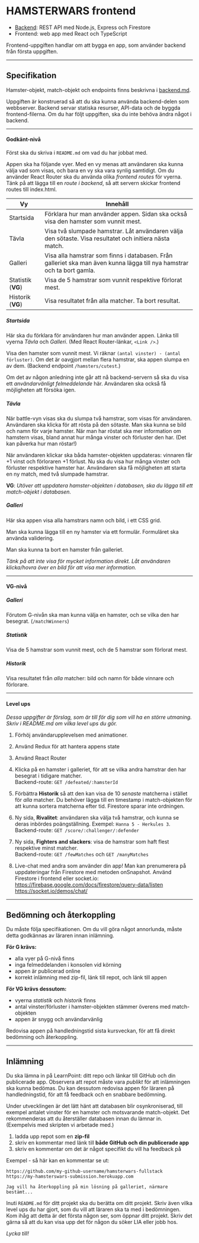 # HAMSTERWARS frontend

+ [Backend](backend.md): REST API med Node.js, Express och Firestore
+ Frontend: web app med React och TypeScript

Frontend-uppgiften handlar om att bygga en app, som använder backend från första uppgiften.

---
## Specifikation
Hamster-objekt, match-objekt och endpoints finns beskrivna i [backend.md](backend.md).

Uppgiften är konstruerad så att du ska kunna använda backend-delen som webbserver. Backend servar statiska resurser, API-data och de byggda frontend-filerna. Om du har följt uppgiften, ska du inte behöva ändra något i backend.

---
#### Godkänt-nivå
Först ska du skriva i `README.md` om vad du har jobbat med.

Appen ska ha följande vyer. Med en vy menas att användaren ska kunna välja vad som visas, och bara en vy ska vara synlig samtidigt. Om du använder React Router ska du använda olika *frontend routes* för vyerna. Tänk på att lägga till en *route i backend*, så att servern skickar frontend routes till index.html.

|Vy         |Innehåll |
|-----------|---------|
|Startsida  |Förklara hur man använder appen. Sidan ska också visa den hamster som vunnit mest. |
|Tävla      |Visa två slumpade hamstrar. Låt användaren välja den sötaste. Visa resultatet och initiera nästa match. |
|Galleri    |Visa alla hamstrar som finns i databasen. Från galleriet ska man även kunna lägga till nya hamstrar och ta bort gamla. |
|Statistik (**VG**)  |Visa de 5 hamstrar som vunnit respektive förlorat mest. |
|Historik (**VG**)  |Visa resultatet från alla matcher. Ta bort resultat. |


##### Startsida
Här ska du förklara för användaren hur man använder appen. Länka till vyerna *Tävla* och *Galleri*. (Med React Router-länkar, `<Link />`.)

Visa den hamster som vunnit mest. Vi räknar `(antal vinster) - (antal förluster)`. Om det är oavgjort mellan flera hamstrar, ska appen slumpa en av dem. (Backend endpoint `/hamsters/cutest`.)

Om det av någon anledning inte går att nå backend-servern så ska du visa ett *användarvänligt felmeddelande* här. Användaren ska också få möjligheten att försöka igen.


##### Tävla
När battle-vyn visas ska du slumpa två hamstrar, som visas för användaren. Användaren ska klicka för att rösta på den sötaste. Man ska kunna se bild och namn för varje hamster. När man har röstat ska mer information om hamstern visas, bland annat hur många vinster och förluster den har. (Det kan påverka hur man röstar!)

När användaren klickar ska båda hamster-objekten uppdateras: vinnaren får +1 vinst och förloraren +1 förlust. Nu ska du visa hur många vinster och förluster respektive hamster har. Användaren ska få möjligheten att starta en ny match, med två slumpade hamstrar.

**VG**: *Utöver att uppdatera hamster-objekten i databasen, ska du lägga till ett match-objekt i databasen.*


##### Galleri
Här ska appen visa alla hamstrars namn och bild, i ett CSS grid.

Man ska kunna lägga till en ny hamster via ett formulär. Formuläret ska använda validering.

Man ska kunna ta bort en hamster från galleriet.

*Tänk på att inte visa för mycket information direkt. Låt användaren klicka/hovra över en bild för att visa mer information.*


---
#### VG-nivå

##### Galleri
Förutom G-nivån ska man kunna välja en hamster, och se vilka den har besegrat. (`/matchWinners`)

##### Statistik
Visa de 5 hamstrar som vunnit mest, och de 5 hamstrar som förlorat mest.

##### Historik
Visa resultatet från *alla* matcher: bild och namn för både vinnare och förlorare.


---
#### Level ups
*Dessa uppgifter är förslag, som är till för dig som vill ha en större utmaning. Skriv i README.md om vilka level ups du gör.*

1. Förhöj användarupplevelsen med animationer.

1. Använd Redux för att hantera appens state

1. Använd React Router

1. Klicka på en hamster i galleriet, för att se vilka andra hamstrar den har besegrat i tidigare matcher.
<br>Backend-route: `GET /defeated/:hamsterId`

1. Förbättra **Historik** så att den kan visa de 10 *senaste* matcherna i stället för *alla* matcher. Du behöver lägga till en timestamp i match-objekten för att kunna sortera matcherna efter tid. Firestore sparar inte ordningen.

1. Ny sida, **Rivalitet**: användaren ska välja två hamstrar, och kunna se deras inbördes poängställning. Exempel: `Hanna 5 - Herkules 3`.
<br>Backend-route: `GET /score/:challenger/:defender`

1. Ny sida, **Fighters and slackers**: visa de hamstrar som haft flest respektive minst matcher.
<br>Backend-route: `GET /fewMatches` och `GET /manyMatches`

1. Live-chat med andra som använder din app! Man kan prenumerera på uppdateringar från Firestore med metoden onSnapshot. Använd Firestore i frontend eller socket.io: <br>
https://firebase.google.com/docs/firestore/query-data/listen <br>
https://socket.io/demos/chat/


---
## Bedömning och återkoppling
Du måste följa specifikationen. Om du vill göra något annorlunda, måste detta godkännas av läraren innan inlämning.

**För G krävs:**
+ alla vyer på G-nivå finns
+ inga felmeddelanden i konsolen vid körning
+ appen är publicerad online
+ korrekt inlämning med zip-fil, länk till repot, och länk till appen

**För VG krävs dessutom:**
+ vyerna *statistik* och *historik* finns
+ antal vinster/förluster i hamster-objekten stämmer överens med match-objekten
+ appen är snygg och användarvänlig

Redovisa appen på handledningstid sista kursveckan, för att få direkt bedömning och återkoppling.


---
## Inlämning
Du ska lämna in på LearnPoint: ditt repo och länkar till GitHub och din publicerade app. Observera att repot måste vara *publikt* för att inlämningen ska kunna bedömas.
Du kan dessutom redovisa appen för läraren på handledningstid, för att få feedback och en snabbare bedömning.

Under utvecklingen är det lätt hänt att databasen blir osynkroniserad, till exempel antalet vinster för en hamster och motsvarande match-objekt. Det rekommenderas att du återställer databasen innan du lämnar in. (Exempelvis med skripten vi arbetade med.)

1. ladda upp repot som en **zip-fil**
1. skriv en kommentar med länk till **både GitHub och din publicerade app**
1. skriv en kommentar om det är något specifikt du vill ha feedback på

Exempel - så här kan en kommentar se ut:
```
https://github.com/my-github-username/hamsterwars-fullstack
https://my-hamsterswars-submission.herokuapp.com

Jag vill ha återkoppling på min lösning på galleriet, närmare bestämt...
```

Inuti `README.md` för ditt projekt ska du berätta om ditt projekt. Skriv även vilka level ups du har gjort, som du vill att läraren ska ta med i bedömningen.
Kom ihåg att detta är det första någon ser, som öppnar ditt projekt. Skriv det gärna så att du kan visa upp det för någon du söker LIA eller jobb hos.

*Lycka till!*
